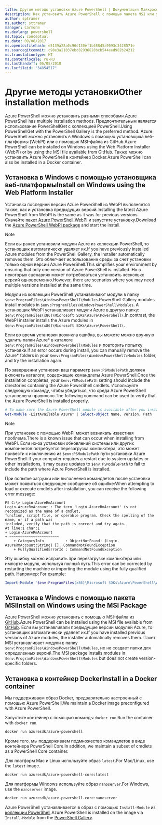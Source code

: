 ```yaml
---
title: Другие методы установки Azure PowerShell | Документация Майкрософт
description: Как установить Azure PowerShell с помощью пакета MSI или установщика веб-платформы.
author: sptramer
ms.author: sttramer
manager: carmonm
ms.devlang: powershell
ms.topic: conceptual
ms.date: 09/06/2017
ms.openlocfilehash: e5139a28a0c96d130ef1b48845a9093c3428571e
ms.sourcegitcommit: c98e3a21037ebd82936828bcb544eed902b24212
ms.translationtype: HT
ms.contentlocale: ru-RU
ms.lasthandoff: 06/08/2018
ms.locfileid: "34854517"
---
```

# <a name="other-installation-methods"></a><span data-ttu-id="1eef4-103">Другие методы установки</span><span class="sxs-lookup"><span data-stu-id="1eef4-103">Other installation methods</span></span>

<span data-ttu-id="1eef4-104">Azure PowerShell можно установить разными способами.</span><span class="sxs-lookup"><span data-stu-id="1eef4-104">Azure PowerShell has multiple installation methods.</span></span> <span data-ttu-id="1eef4-105">Предпочтительным является использование PowerShellGet с коллекцией PowerShell.</span><span class="sxs-lookup"><span data-stu-id="1eef4-105">Using PowerShellGet with the PowerShell Gallery is the preferred method.</span></span> <span data-ttu-id="1eef4-106">Azure PowerShell можно установить в Windows с помощью установщика веб-платформы (WebPI) или с помощью MSI-файла из GitHub.</span><span class="sxs-lookup"><span data-stu-id="1eef4-106">Azure PowerShell can be installed on Windows using the Web Platform Installer (WebPI) or by using the MSI file available from GitHub.</span></span> <span data-ttu-id="1eef4-107">Также можно установить Azure PowerShell в контейнер Docker.</span><span class="sxs-lookup"><span data-stu-id="1eef4-107">Azure PowerShell can also be installed in a Docker container.</span></span>

## <a name="install-on-windows-using-the-web-platform-installer"></a><span data-ttu-id="1eef4-108">Установка в Windows с помощью установщика веб-платформы</span><span class="sxs-lookup"><span data-stu-id="1eef4-108">Install on Windows using the Web Platform Installer</span></span>

<span data-ttu-id="1eef4-109">Установка последней версии Azure PowerShell из WebPI выполняется также, как и установка предыдущих версий.</span><span class="sxs-lookup"><span data-stu-id="1eef4-109">Installing the latest Azure PowerShell from WebPI is the same as it was for previous versions.</span></span>
<span data-ttu-id="1eef4-110">Скачайте [пакет Azure PowerShell WebPI](http://aka.ms/webpi-azps) и запустите установку.</span><span class="sxs-lookup"><span data-stu-id="1eef4-110">Download the [Azure PowerShell WebPI package](http://aka.ms/webpi-azps) and start the install.</span></span>

> [!NOTE]
> <span data-ttu-id="1eef4-111">Если вы ранее установили модули Azure из коллекции PowerShell, то установщик автоматически удаляет их.</span><span class="sxs-lookup"><span data-stu-id="1eef4-111">If you have previously installed Azure modules from the PowerShell Gallery, the installer automatically removes them.</span></span> <span data-ttu-id="1eef4-112">Это облегчает использование среды за счет установки только одной версии Azure PowerShell.</span><span class="sxs-lookup"><span data-stu-id="1eef4-112">This simplifies your environment by ensuring that only one version of Azure PowerShell is installed.</span></span> <span data-ttu-id="1eef4-113">Но в некоторых сценариях может потребоваться установить несколько версий одновременно.</span><span class="sxs-lookup"><span data-stu-id="1eef4-113">However, there are scenarios where you may need multiple versions installed at the same time.</span></span>
>
> <span data-ttu-id="1eef4-114">Модули из коллекции PowerShell устанавливают модули в папку `$env:ProgramFiles\WindowsPowerShell\Modules`.</span><span class="sxs-lookup"><span data-stu-id="1eef4-114">PowerShell Gallery modules install modules in `$env:ProgramFiles\WindowsPowerShell\Modules`.</span></span> <span data-ttu-id="1eef4-115">А установщик WebPI устанавливает модули Azure в другую папку: `$env:ProgramFiles(x86)\Microsoft SDKs\Azure\PowerShell\`.</span><span class="sxs-lookup"><span data-stu-id="1eef4-115">In contrast, the WebPI installer installs the Azure modules in `$env:ProgramFiles(x86)\Microsoft SDKs\Azure\PowerShell\`.</span></span>
>
> <span data-ttu-id="1eef4-116">Если во время установки возникла ошибка, вы можете можно вручную удалить папки Azure\* в каталоге `$env:ProgramFiles\WindowsPowerShell\Modules` и повторить попытку установки.</span><span class="sxs-lookup"><span data-stu-id="1eef4-116">If an error occurs during install, you can manually remove the Azure\* folders in your `$env:ProgramFiles\WindowsPowerShell\Modules` folder, and try the installation again.</span></span>

<span data-ttu-id="1eef4-117">По завершении установки ваш параметр `$env:PSModulePath` должен включать каталоги, содержащие командлеты Azure PowerShell.</span><span class="sxs-lookup"><span data-stu-id="1eef4-117">Once the installation completes, your `$env:PSModulePath` setting should include the directories containing the Azure PowerShell cmdlets.</span></span> <span data-ttu-id="1eef4-118">Используйте следующую команду, чтобы убедиться, что среда Azure PowerShell установлена правильно.</span><span class="sxs-lookup"><span data-stu-id="1eef4-118">The following command can be used to verify that the Azure PowerShell is installed properly.</span></span>

```powershell
# To make sure the Azure PowerShell module is available after you install
Get-Module -ListAvailable Azure* | Select-Object Name, Version, Path
```

> [!NOTE]
> <span data-ttu-id="1eef4-119">При установке с помощью WebPI может возникать известная проблема.</span><span class="sxs-lookup"><span data-stu-id="1eef4-119">There is a known issue that can occur when installing from WebPI.</span></span> <span data-ttu-id="1eef4-120">Если из-за установки обновлений системы или других компонентов потребуется перезагрузка компьютера, это может привести к исключению из `$env:PSModulePath` пути установки Azure PowerShell.</span><span class="sxs-lookup"><span data-stu-id="1eef4-120">If your computer requires a restart due to system updates or other installations, it may cause updates to `$env:PSModulePath` to fail to include the path where Azure PowerShell is installed.</span></span>

<span data-ttu-id="1eef4-121">При попытке загрузки или выполнения командлетов после установки может появиться следующее сообщение об ошибке:</span><span class="sxs-lookup"><span data-stu-id="1eef4-121">When attempting to load or execute cmdlets after installation, you can receive the following error message:</span></span>

```
PS C:\> Login-AzureRmAccount
Login-AzureRmAccount : The term 'Login-AzureRmAccount' is not recognized as the name of a cmdlet,
function, script file, or operable program. Check the spelling of the name, or if a path was
included, verify that the path is correct and try again.
At line:1 char:1
+ Login-AzureRmAccount
+ ~~~~~~~~~~~~~~~~~~~~~~~
    + CategoryInfo          : ObjectNotFound: (Login-AzureRmAccount:String) [], CommandNotFoundException
    + FullyQualifiedErrorId : CommandNotFoundException
```

<span data-ttu-id="1eef4-122">Эту ошибку можно исправить при перезагрузке компьютера или импорте модуля, используя полный путь.</span><span class="sxs-lookup"><span data-stu-id="1eef4-122">This error can be corrected by restarting the machine or importing the module using the fully qualified path.</span></span> <span data-ttu-id="1eef4-123">Например: </span><span class="sxs-lookup"><span data-stu-id="1eef4-123">For example:</span></span>

```powershell
Import-Module "$env:ProgramFiles(x86)\Microsoft SDKs\Azure\PowerShell\AzureRM.psd1"
```

## <a name="install-on-windows-using-the-msi-package"></a><span data-ttu-id="1eef4-124">Установка в Windows с помощью пакета MSI</span><span class="sxs-lookup"><span data-stu-id="1eef4-124">Install on Windows using the MSI Package</span></span>

<span data-ttu-id="1eef4-125">Azure PowerShell можно установить с помощью MSI-файла из [GitHub](https://github.com/Azure/azure-powershell/releases/latest).</span><span class="sxs-lookup"><span data-stu-id="1eef4-125">Azure PowerShell can be installed using the MSI file available from [GitHub](https://github.com/Azure/azure-powershell/releases/latest).</span></span> <span data-ttu-id="1eef4-126">Если вы устанавливали предыдущие версии модулей Azure, то установщик автоматически удаляет их.</span><span class="sxs-lookup"><span data-stu-id="1eef4-126">If you have installed previous versions of Azure modules, the installer automatically removes them.</span></span> <span data-ttu-id="1eef4-127">Пакет MSI устанавливает модули в папку `$env:ProgramFiles\WindowsPowerShell\Modules`, но не создает папки для определенных версий.</span><span class="sxs-lookup"><span data-stu-id="1eef4-127">The MSI package installs modules in `$env:ProgramFiles\WindowsPowerShell\Modules` but does not create version-specific folders.</span></span>

## <a name="install-in-a-docker-container"></a><span data-ttu-id="1eef4-128">Установка в контейнер Docker</span><span class="sxs-lookup"><span data-stu-id="1eef4-128">Install in a Docker container</span></span>

<span data-ttu-id="1eef4-129">Мы поддерживаем образ Docker, предварительно настроенный с помощью Azure PowerShell.</span><span class="sxs-lookup"><span data-stu-id="1eef4-129">We maintain a Docker image preconfigured with Azure PowerShell.</span></span>

<span data-ttu-id="1eef4-130">Запустите контейнер с помощью команды `docker run`.</span><span class="sxs-lookup"><span data-stu-id="1eef4-130">Run the container with `docker run`.</span></span>

```powershell
docker run azuresdk/azure-powershell
```

<span data-ttu-id="1eef4-131">Кроме того, мы поддерживаем подмножество командлетов в виде контейнера PowerShell Core.</span><span class="sxs-lookup"><span data-stu-id="1eef4-131">In addition, we maintain a subset of cmdlets as a PowerShell Core container.</span></span>

<span data-ttu-id="1eef4-132">Для платформ Mac и Linux используйте образ `latest`.</span><span class="sxs-lookup"><span data-stu-id="1eef4-132">For Mac/Linux, use the `latest` image.</span></span>

```bash
docker run azuresdk/azure-powershell-core:latest
```

<span data-ttu-id="1eef4-133">Для платформы Windows используйте образ `nanoserver`.</span><span class="sxs-lookup"><span data-stu-id="1eef4-133">For Windows, use the `nanoserver` image.</span></span>

```powershell
docker run azuresdk/azure-powershell-core:nanoserver
```

<span data-ttu-id="1eef4-134">Azure PowerShell устанавливается в образ с помощью `Install-Module` из [коллекции PowerShell](https://www.powershellgallery.com/).</span><span class="sxs-lookup"><span data-stu-id="1eef4-134">Azure PowerShell is installed on the image via `Install-Module` from the [PowerShell Gallery](https://www.powershellgallery.com/).</span></span>